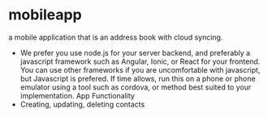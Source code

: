 # mobileapp
a mobile application that is an address book with cloud syncing.
- We prefer you use node.js for your server backend, and preferably a javascript
framework such as Angular, Ionic, or React for your frontend. You can use other
frameworks if you are uncomfortable with javascript, but Javascript is prefered. If
time allows, run this on a phone or phone emulator using a tool such as cordova,
or method best suited to your implementation.
App Functionality
- Creating, updating, deleting contacts
